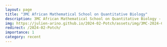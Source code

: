 ```yaml
---
layout: page
title: "3MC African Mathematical School on Quantitative Biology"
description: 3MC African Mathematical School on Quantitative Biology - Applications in Epidemiology, Ecology and Cancer
img: https://julien-arino.github.io/2024-02-Potch/assets/img/3MC-2024-CellsEcoEpi.jpeg
redirect: /2024-02-Potch/
importance: 1
category: recent
---
```

